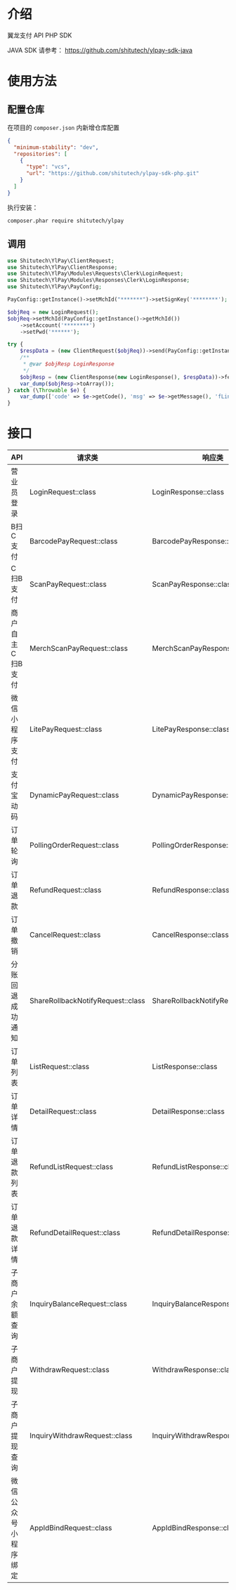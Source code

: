 # 介绍

翼龙支付 API PHP SDK

JAVA SDK 请参考： https://github.com/shitutech/ylpay-sdk-java

# 使用方法

## 配置仓库

在项目的 ``composer.json`` 内新增仓库配置

```json
{
  "minimum-stability": "dev",
  "repositories": [
    {
      "type": "vcs",
      "url": "https://github.com/shitutech/ylpay-sdk-php.git"
    }
  ]
}
```

执行安装：

```shell
composer.phar require shitutech/ylpay
```

## 调用

```php
use Shitutech\YlPay\ClientRequest;
use Shitutech\YlPay\ClientResponse;
use Shitutech\YlPay\Modules\Requests\Clerk\LoginRequest;
use Shitutech\YlPay\Modules\Responses\Clerk\LoginResponse;
use Shitutech\YlPay\PayConfig;

PayConfig::getInstance()->setMchId("*******")->setSignKey('********');

$objReq = new LoginRequest();
$objReq->setMchId(PayConfig::getInstance()->getMchId())
    ->setAccount('********')
    ->setPwd('******');

try {
    $respData = (new ClientRequest($objReq))->send(PayConfig::getInstance()->getSignKey());
    /**
     * @var $objResp LoginResponse
     */
    $objResp = (new ClientResponse(new LoginResponse(), $respData))->fetchResult();
    var_dump($objResp->toArray());
} catch (\Throwable $e) {
    var_dump(['code' => $e->getCode(), 'msg' => $e->getMessage(), 'fLine' => $e->getFile() . ":" . $e->getLine(),]);
}

```

# 接口

| API        | 请求类                               | 响应类                                |
|------------|-----------------------------------|------------------------------------|
| 营业员登录      | LoginRequest::class               | LoginResponse::class               |
| B扫C支付      | BarcodePayRequest::class          | BarcodePayResponse::class          |
| C扫B支付      | ScanPayRequest::class             | ScanPayResponse::class             |
| 商户自主C扫B支付  | MerchScanPayRequest::class        | MerchScanPayResponse::class        |
| 微信小程序支付    | LitePayRequest::class             | LitePayResponse::class             |
| 支付宝动码      | DynamicPayRequest::class          | DynamicPayResponse::class          |
| 订单轮询       | PollingOrderRequest::class        | PollingOrderResponse::class        |
| 订单退款       | RefundRequest::class              | RefundResponse::class              |
| 订单撤销       | CancelRequest::class              | CancelResponse::class              |
| 分账回退成功通知   | ShareRollbackNotifyRequest::class | ShareRollbackNotifyResponse::class |
| 订单列表       | ListRequest::class                | ListResponse::class                |
| 订单详情       | DetailRequest::class              | DetailResponse::class              |
| 订单退款列表     | RefundListRequest::class          | RefundListResponse::class          |
| 订单退款详情     | RefundDetailRequest::class        | RefundDetailResponse::class        |
| 子商户余额查询    | InquiryBalanceRequest::class      | InquiryBalanceResponse::class      |
| 子商户提现      | WithdrawRequest::class            | WithdrawResponse::class            |
| 子商户提现查询    | InquiryWithdrawRequest::class     | InquiryWithdrawResponse::class     |
| 微信公众号小程序绑定 | AppIdBindRequest::class           | AppIdBindResponse::class           |

